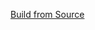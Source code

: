 [Build from Source](https://github.com/DanielLMcGuire/Simple-Browser/blob/main/src/windows/docs/BuildSource.md)
